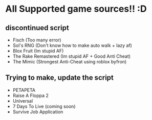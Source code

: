 # All Supported game sources!! :D

## discontinued script
- Fisch (Too many error)
- Sol's RNG (Don't know how to make auto walk + lazy af)
- Blox Fruit (Im stupid AF)
- The Rake Remastered (Im stupid AF + Good Anti Cheat)
- The Mimic (Strongest Anti-Cheat using roblox byfron)

## Trying to make, update the script
- PETAPETA
- Raise A Floppa 2
- Universal
- 7 Days To Live (coming soon)
- Survive Job Application
